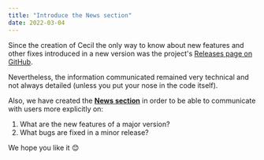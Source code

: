 ```yaml
---
title: "Introduce the News section"
date: 2022-03-04
---
```


Since the creation of Cecil the only way to know about new features and other fixes introduced in a new version was the project's [Releases page on GitHub](https://github.com/Cecilapp/Cecil/releases).

Nevertheless, the information communicated remained very technical and not always detailed (unless you put your nose in the code itself).

Also, we have created the **[News section](https://cecil.app/news/)** in order to be able to communicate with users more explicitly on:

1. What are the new features of a major version?
2. What bugs are fixed in a minor release?

We hope you like it 😊
